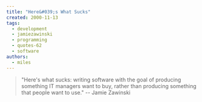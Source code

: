```yaml
---
title: "Here&#039;s What Sucks"
created: 2000-11-13
tags: 
  - development
  - jamiezawinski
  - programming
  - quotes-62
  - software
authors: 
  - miles
---
```


> "Here's what sucks: writing software with the goal of producing something IT managers want to buy, rather than producing something that people want to use." \-- Jamie Zawinski
